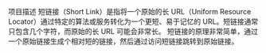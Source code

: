 项目描述
短链接（Short Link）是指将一个原始的长 URL（Uniform Resource Locator）通过特定的算法或服务转化为一个更短、易于记忆的 URL。短链接通常只包含几个字符，而原始的长 URL 可能会非常长。
短链接的原理非常简单，通过一个原始链接生成个相对短的链接，然后通过访问短链接跳转到原始链接。
